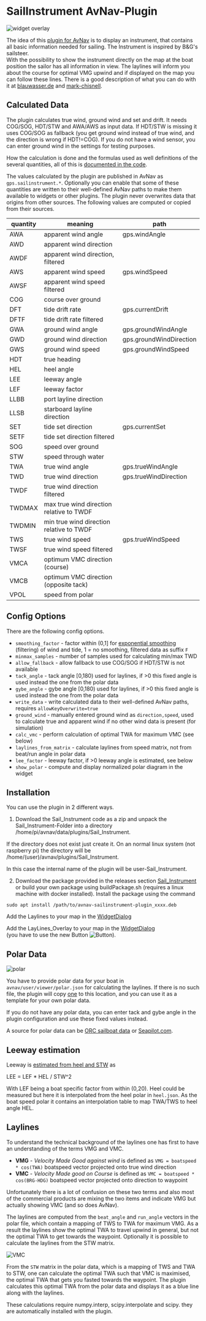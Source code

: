 # SailInstrument AvNav-Plugin

![widget overlay](Images/widget.png)

The idea of this [plugin for AvNav](https://www.wellenvogel.net/software/avnav/docs/hints/plugins.html) is to display an instrument, that contains all basic information needed for sailing.
The Instrument is inspired by B&G's sailsteer.  
With the possibility to show the instrument directly on the map at the boat position the sailor has all information in view.
The laylines will inform you about the course for optimal VMG upwind and if displayed on the map you can follow these lines. 
There is a good description of what you can do with it at [blauwasser.de](https://www.blauwasser.de/navigation/app-sailsteer-bandg) and [mark-chisnell](https://www.bandg.com/de-de/blog/sailsteer-with-mark-chisnell/).

## Calculated Data

The plugin calculates true wind, ground wind and set and drift. It needs COG/SOG, HDT/STW and AWA/AWS as input data. If HDT/STW is missing it uses COG/SOG as fallback (you get ground wind instead of true wind, and the direction is wrong if HDT!=COG). If you do not have a wind sensor, you can enter ground wind in the settings for testing purposes.

How the calculation is done and the formulas used as well definitions of the several quantities, all of this is [documented in the code](Sail_Instrument/plugin.py#L504).

The values calculated by the plugin are published in AvNav as `gps.sailinstrument.*`. 
Optionally you can enable that some of these quantities are written to their well-defined AvNav paths to make them available to widgets or other plugins.
The plugin never overwrites data that origins from other sources.
The following values are computed or copied from their sources.

| quantity | meaning                                  | path                    | 
|----------|------------------------------------------|-------------------------|
| AWA      | apparent wind angle                      | gps.windAngle           |
| AWD      | apparent wind direction                  |                         |
| AWDF     | apparent wind direction, filtered        |                         |
| AWS      | apparent wind speed                      | gps.windSpeed           |
| AWSF     | apparent wind speed filtered             |                         |
| COG      | course over ground                       |                         |
| DFT      | tide drift rate                          | gps.currentDrift        |
| DFTF     | tide drift rate filtered                 |                         |
| GWA      | ground wind angle                        | gps.groundWindAngle     |
| GWD      | ground wind direction                    | gps.groundWindDirection |
| GWS      | ground wind speed                        | gps.groundWindSpeed     |
| HDT      | true heading                             |                         |
| HEL      | heel angle                               |                         |
| LEE      | leeway angle                             |                         |
| LEF      | leeway factor                            |                         |
| LLBB     | port layline direction                   |                         |
| LLSB     | starboard layline direction              |                         |
| SET      | tide set direction                       | gps.currentSet          |
| SETF     | tide set direction filtered              |                         |
| SOG      | speed over ground                        |                         |
| STW      | speed through water                      |                         |
| TWA      | true wind angle                          | gps.trueWindAngle       |
| TWD      | true wind direction                      | gps.trueWindDirection   |
| TWDF     | true wind direction filtered             |                         |
| TWDMAX   | max true wind direction relative to TWDF |                         |
| TWDMIN   | min true wind direction relative to TWDF |                         |
| TWS      | true wind speed                          | gps.trueWindSpeed       |
| TWSF     | true wind speed filtered                 |                         |
| VMCA     | optimum VMC direction (course)           |                         |
| VMCB     | optimum VMC direction (opposite tack)    |                         |
| VPOL     | speed from polar                         |                         |

## Config Options

There are the following config options.

- `smoothing_factor` - factor within (0,1] for [exponential smoothing](https://en.wikipedia.org/wiki/Exponential_smoothing) (filtering) of wind and tide, 1 = no smoothing, filtered data as suffix `F`
- `minmax_samples` - number of samples used for calculating min/max TWD
- `allow_fallback` - allow fallback to use COG/SOG if HDT/STW is not available
- `tack_angle` - tack angle [0,180) used for laylines, if >0 this fixed angle is used instead the one from the polar data 
- `gybe_angle` - gybe angle [0,180) used for laylines, if >0 this fixed angle is used instead the one from the polar data 
- `write_data` - write calculated data to their well-defined AvNav paths, requires `allowKeyOverwrite=true`
- `ground_wind` - manually entered ground wind as `direction,speed`, used to calculate true and apparent wind if no other wind data is present (for simulation)
- `calc_vmc` - perform calculation of optimal TWA for maximum VMC (see below)
- `laylines_from_matrix` - calculate laylines from speed matrix, not from beat/run angle in polar data
- `lee_factor` - leeway factor, if >0 leeway angle is estimated, see below
- `show_polar` - compute and display normalized polar diagram in the widget

## Installation
You can use the plugin in 2 different ways.

1. Download the Sail_Instrument code as a zip and unpack the Sail_Instrument-Folder into a directory /home/pi/avnav/data/plugins/Sail_Instrument.

 If the directory does not exist just create it. On an normal linux system (not raspberry pi) the directory will be /home/(user)/avnav/plugins/Sail_Instrument.

 In this case the internal name of the plugin will be user-Sail_Instrument. 


2. Download the package provided in the releases section [Sail_Instrument](https://github.com/kdschmidt1/Sail_Instrument/releases) or build your own package using buildPackage.sh (requires a linux machine with docker installed). Install the package using the command

 ```
sudo apt install /path/to/avnav-sailinstrument-plugin_xxxx.deb

 ```
Add the Laylines to your map in the [WidgetDialog](https://www.wellenvogel.net/software/avnav/docs/hints/layouts.html#h2:WidgetDialog)

Add the LayLines_Overlay to your map in the [WidgetDialog](https://www.wellenvogel.net/software/avnav/docs/hints/layouts.html#h2:WidgetDialog)  
(you have to use the new Button ![Button](https://github.com/wellenvogel/avnav/blob/d5cf9802d507bd5c23e1b999b78dbe0c76252fa9/viewer/images/icons-new/assistant_nav.svg)).
## Polar Data

![polar](Images/polar.png)

You have to provide polar data for your boat in `avnav/user/viewer/polar.json` for calculating the laylines. If there is no such file, the plugin will copy [one](Sail_Instrument/polar.json) to this location, and you can use it as a template for your own polar data.

If you do not have any polar data, you can enter tack and gybe angle in the plugin configuration and use these fixed values instead.
  
A source for polar data can be [ORC sailboat data](https://jieter.github.io/orc-data/site/) or [Seapilot.com](https://www.seapilot.com/features/download-polar-files/).

## Leeway estimation

Leeway is [estimated from heel and STW](https://opencpn-manuals.github.io/main/tactics/index.html#_2_2_calculate_leeway) as

LEE = LEF * HEL / STW^2

With LEF being a boat specific factor from within (0,20). Heel could be measured but here it is interpolated from the heel polar in `heel.json`. As the boat speed polar it contains an interpolation table to map TWA/TWS to heel angle HEL. 

## Laylines

To understand the technical background of the laylines one has first to have an understanding of the terms VMG and VMC.

- **VMG** - _Velocity Made Good against wind_ is defined as `VMG = boatspeed * cos(TWA)` boatspeed vector projected onto true wind direction
- **VMC** - _Velocity Made good on Course_ is defined as `VMC = boatspeed * cos(BRG-HDG)` boatspeed vector projected onto direction to waypoint

Unfortunately there is a lot of confusion on these two terms and also most of the commercial products are mixing the two items and indicate VMG but actually showing VMC (and so does AvNav). 

The laylines are computed from the `beat_angle` and `run_angle` vectors in the polar file, which contain a mapping of TWS to TWA for maximum VMG. As a result the laylines show the optimal TWA to travel upwind in general, but not the optimal TWA to get towards the waypoint.  Optionally it is possible to calculate the laylines from the STW matrix.

![VMC](Images/vmc.png)

From the `STW` matrix in the polar data, which is a mapping of TWS and TWA to STW, one can calculate the optimal TWA such that VMC is maximised, the optimal TWA that gets you fasted towards the waypoint. The plugin calculates this optimal TWA from the polar data and displays it as a blue line along with the laylines. 

These calculations require numpy.interp, scipy.interpolate and scipy. they are automatically installed with the plugin.
